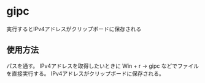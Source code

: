 # gipc
実行するとIPv4アドレスがクリップボードに保存される

## 使用方法
パスを通す。
IPv4アドレスを取得したいときに Win + r -> gipc などでファイルを直接実行する。
IPv4アドレスがクリップボードに保存される。
